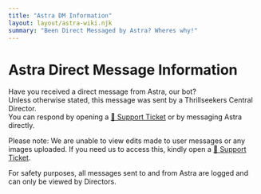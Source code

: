 ```yaml
---
title: "Astra DM Information"
layout: layout/astra-wiki.njk
summary: "Been Direct Messaged by Astra? Wheres why!"
---
```


# Astra Direct Message Information

Have you received a direct message from Astra, our bot?  
Unless otherwise stated, this message was sent by a Thrillseekers Central Director.  
You can respond by opening a [🎫 Support Ticket](https://discord.com/channels/1280213783142203514/1280253851122929757) or by messaging Astra directly.

Please note: We are unable to view edits made to user messages or any images uploaded. If you need us to access this, kindly open a [🎫 Support Ticket](https://discord.com/channels/1280213783142203514/1280253851122929757).

For safety purposes, all messages sent to and from Astra are logged and can only be viewed by Directors.
